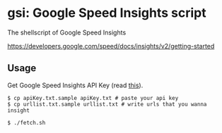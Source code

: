 gsi: Google Speed Insights script
===

The shellscript of Google Speed Insights

https://developers.google.com/speed/docs/insights/v2/getting-started


## Usage

Get Google Speed Insights API Key (read [this](https://support.google.com/cloud/answer/6158862)).

```
$ cp apiKey.txt.sample apiKey.txt # paste your api key
$ cp urllist.txt.sample urllist.txt # write urls that you wanna insight
```

```
$ ./fetch.sh
```

